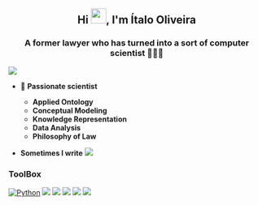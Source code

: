<h2 align="center">Hi <img width="30" src="https://camo.githubusercontent.com/e8e7b06ecf583bc040eb60e44eb5b8e0ecc5421320a92929ce21522dbc34c891/68747470733a2f2f6d656469612e67697068792e636f6d2f6d656469612f6876524a434c467a6361737252346961377a2f67697068792e676966">, I'm Ítalo Oliveira</h2>
<h3 align="center">A former lawyer who has turned into a sort of computer scientist 👨🏻‍💻</h3>

![](https://komarev.com/ghpvc/?username=italojsoliveira)

- 🔭 **Passionate scientist**
  - **Applied Ontology**
  - **Conceptual Modeling**
  - **Knowledge Representation**
  - **Data Analysis**
  - **Philosophy of Law**

- **Sometimes I write** [![](https://img.shields.io/badge/-NotSoShortNotes-000?&logo=wordpress)](https://notsoshortnotes.wordpress.com/)

### ToolBox

[![Python](https://img.shields.io/badge/-Python-000?&logo=Python)](https://www.python.org/)
[![](https://img.shields.io/badge/-SQLite-000?&logo=Sqlite)](https://www.sqlite.org/)
[![](https://img.shields.io/badge/-LaTeX-000?&logo=latex)](https://www.latex-project.org/)
[![](https://img.shields.io/badge/-Linux-000?&logo=linux)](https://www.linux.org/)
[![](https://img.shields.io/badge/-Pop!_OS-000?&logo=pop!_os)](https://pop.system76.com/)
[![](https://img.shields.io/badge/-Git-000?&logo=Git)](https://git-scm.com/)




